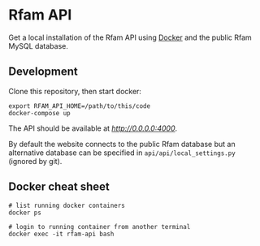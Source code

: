 # Rfam API

Get a local installation of the Rfam API using [Docker](https://www.docker.com/)
and the public Rfam MySQL database.

## Development

Clone this repository, then start docker:

```
export RFAM_API_HOME=/path/to/this/code
docker-compose up
```

The API should be available at *http://0.0.0.0:4000*.

By default the website connects to the public Rfam database but an alternative
database can be specified in `api/api/local_settings.py` (ignored by git).

## Docker cheat sheet

```
# list running docker containers
docker ps

# login to running container from another terminal
docker exec -it rfam-api bash
```

